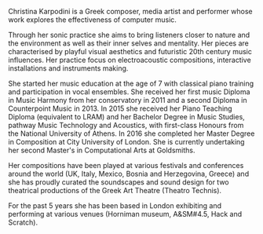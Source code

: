 Christina Karpodini is a Greek composer, media artist and performer whose work explores the effectiveness of computer music.

Through her sonic practice she aims to bring listeners closer to nature and the environment as well as their inner selves and mentality. Her pieces are characterised by playful visual aesthetics and futuristic 20th century music influences. 
Her practice focus on electroacoustic compositions, interactive installations and instruments making.

She started her music education at the age of 7 with classical piano training and participation in vocal ensembles. She received her first music Diploma in Music Harmony from her conservatory in 2011 and a second Diploma in Counterpoint Music in 2013. In 2015 she received her Piano Teaching Diploma (equivalent to LRAM) and her Bachelor Degree in Music Studies, pathway Music Technology and Acoustics, with first-class Honours from the National University of Athens. In 2016 she completed her Master Degree in Composition at City University of London. She is currently undertaking her second Master's in Computational Arts at Goldsmiths. 

Her compositions have been played at various festivals and conferences around the world (UK, Italy, Mexico, Bosnia and Herzegovina, Greece) and she has proudly curated the soundscapes and sound design for two theatrical productions of the Greek Art Theatre (Theatro Technis). 

For the past 5 years she has been based in London exhibiting and performing at various venues (Horniman museum, A&SM#4.5, Hack and Scratch).
